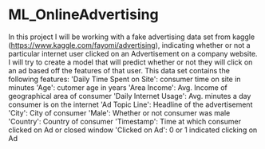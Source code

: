 # ML_OnlineAdvertising
In this project I will be working with a fake advertising data set from kaggle (https://www.kaggle.com/fayomi/advertising), indicating whether or not a particular internet user clicked on an Advertisement on a company website. I will try to create a model that will predict whether or not they will click on an ad based off the features of that user. This data set contains the following features: 'Daily Time Spent on Site': consumer time on site in minutes 'Age': cutomer age in years 'Area Income': Avg. Income of geographical area of consumer 'Daily Internet Usage': Avg. minutes a day consumer is on the internet 'Ad Topic Line': Headline of the advertisement 'City': City of consumer 'Male': Whether or not consumer was male 'Country': Country of consumer 'Timestamp': Time at which consumer clicked on Ad or closed window 'Clicked on Ad': 0 or 1 indicated clicking on Ad
